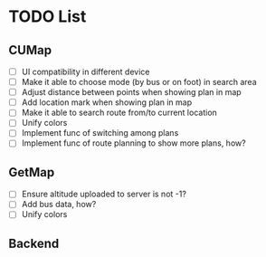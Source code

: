 # TODO List

## CUMap

- [ ] UI compatibility in different device
- [ ] Make it able to choose mode (by bus or on foot) in search area
- [ ] Adjust distance between points when showing plan in map
- [ ] Add location mark when showing plan in map
- [ ] Make it able to search route from/to current location
- [ ] Unify colors
- [ ] Implement func of switching among plans
- [ ] Implement func of route planning to show more plans, how?

## GetMap

- [ ] Ensure altitude uploaded to server is not -1?
- [ ] Add bus data, how?
- [ ] Unify colors

## Backend